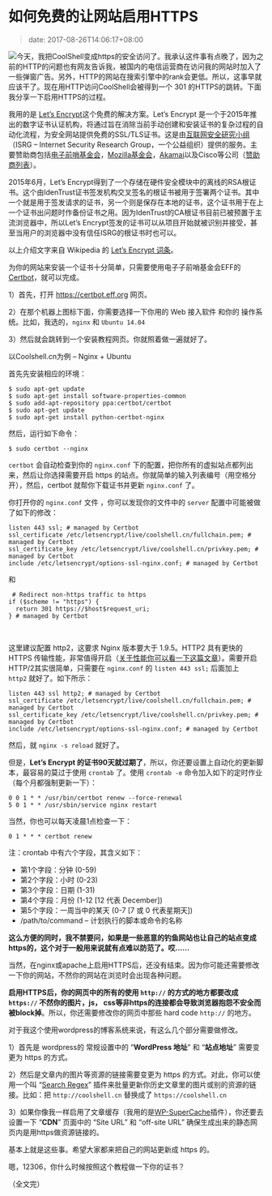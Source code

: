 # 如何免费的让网站启用HTTPS
>date: 2017-08-26T14:06:17+08:00


![](https://coolshell.cn/wp-content/uploads/2017/08/enable-https-banner.png)今天，我把CoolShell变成https的安全访问了。我承认这件事有点晚了，因为之前的HTTP的问题也有网友告诉我，被国内的电信运营商在访问我的网站时加入了一些弹窗广告。另外，HTTP的网站在搜索引擎中的rank会更低。所以，这事早就应该干了。现在用HTTP访问CoolShell会被得到一个 301 的HTTPS的跳转。下面我分享一下启用HTTPS的过程。


我用的是 [Let’s Encrypt](https://letsencrypt.org)这个免费的解决方案。Let’s Encrypt 是一个于2015年推出的数字证书认证机构，将通过旨在消除当前手动创建和安装证书的复杂过程的自动化流程，为安全网站提供免费的SSL/TLS证书。这是由[互联网安全研究小组](https://letsencrypt.org/isrg/)（ISRG – Internet Security Research Group，一个公益组织）提供的服务。主要赞助商包括[电子前哨基金会](https://www.eff.org "电子前哨基金会")，[Mozilla基金会](https://www.mozilla.org/foundation/ "Mozilla基金会")，[Akamai](https://www.akamai.com/ "Akamai")以及Cisco等公司（[赞助商列表](https://letsencrypt.org/sponsors/)）。


2015年6月，Let’s Encrypt得到了一个存储在硬件安全模块中的离线的RSA根证书。这个由IdenTrust证书签发机构交叉签名的根证书被用于签署两个证书。其中一个就是用于签发请求的证书，另一个则是保存在本地的证书，这个证书用于在上一个证书出问题时作备份证书之用。因为IdenTrust的CA根证书目前已被预置于主流浏览器中，所以Let’s Encrypt签发的证书可以从项目开始就被识别并接受，甚至当用户的浏览器中没有信任ISRG的根证书时也可以。



以上介绍文字来自 Wikipedia 的 [Let’s Encrypt 词条](https://zh.wikipedia.org/wiki/Let%27s_Encrypt)。


为你的网站来安装一个证书十分简单，只需要使用电子子前哨基金会EFF的 [Certbot](https://certbot.eff.org)，就可以完成。


1）首先，打开 <https://certbot.eff.org> 网页。


2）在那个机器上图标下面，你需要选择一下你用的 Web 接入软件 和你的 操作系统。比如，我选的，`nginx` 和 `Ubuntu 14.04`


3）然后就会跳转到一个安装教程网页。你就照着做一遍就好了。


以Coolshell.cn为例 – Nginx + Ubuntu


首先先安装相应的环境：



```
$ sudo apt-get update
$ sudo apt-get install software-properties-common
$ sudo add-apt-repository ppa:certbot/certbot
$ sudo apt-get update
$ sudo apt-get install python-certbot-nginx

```

然后，运行如下命令：



```
$ sudo certbot --nginx

```

`certbot` 会自动检查到你的 `nginx.conf` 下的配置，把你所有的虚拟站点都列出来，然后让你选择需要开启 https 的站点。你就简单的输入列表编号（用空格分开），然后，certbot 就帮你下载证书并更新 `nginx.conf` 了。


你打开你的 `nginx.conf` 文件 ，你可以发现你的文件中的 `server` 配置中可能被做了如下的修改：



```
listen 443 ssl; # managed by Certbot
ssl_certificate /etc/letsencrypt/live/coolshell.cn/fullchain.pem; # managed by Certbot
ssl_certificate_key /etc/letsencrypt/live/coolshell.cn/privkey.pem; # managed by Certbot
include /etc/letsencrypt/options-ssl-nginx.conf; # managed by Certbot
```

和



```
 # Redirect non-https traffic to https
if ($scheme != "https") {
  return 301 https://$host$request_uri;
} # managed by Certbot
```

 


这里建议配置 http2，这要求 Nginx 版本要大于 1.9.5。HTTP2 具有更快的 HTTPS 传输性能，非常值得开启（[关于性能你可以看一下这篇文章](http://blog.httpwatch.com/2015/01/16/a-simple-performance-comparison-of-https-spdy-and-http2/)）。需要开启HTTP/2其实很简单，只需要在 `nginx.conf` 的 `listen 443 ssl;` 后面加上 `http2` 就好了。如下所示：



```
listen 443 ssl http2; # managed by Certbot 
ssl_certificate /etc/letsencrypt/live/coolshell.cn/fullchain.pem; # managed by Certbot 
ssl_certificate_key /etc/letsencrypt/live/coolshell.cn/privkey.pem; # managed by Certbot 
include /etc/letsencrypt/options-ssl-nginx.conf; # managed by Certbot
```

然后，就 `nginx -s reload` 就好了。


但是，**Let’s Encrypt 的证书90天就过期了**，所以，你还要设置上自动化的更新脚本，最容易的莫过于使用 `crontab` 了。使用 `crontab -e` 命令加入如下的定时作业（每个月都强制更新一下）：



```
0 0 1 * * /usr/bin/certbot renew --force-renewal
5 0 1 * * /usr/sbin/service nginx restart
```

当然，你也可以每天凌晨1点检查一下：


`0 1 * * * certbot renew` 


注：crontab 中有六个字段，其含义如下：


* 第1个字段：分钟 (0-59)
* 第2个字段：小时 (0-23)
* 第3个字段：日期 (1-31)
* 第4个字段：月份 (1-12 [12 代表 December])
* 第5个字段：一周当中的某天 (0-7 [7 或 0 代表星期天])
* /path/to/command – 计划执行的脚本或命令的名称


**这么方便的同时，我不禁要问，如果是一些恶意的钓鱼网站也让自己的站点变成https的，这个对于一般用来说就有点难以防范了。哎……**


当然，在nginx或apache上启用HTTPS后，还没有结束。因为你可能还需要修改一下你的网站，不然你的网站在浏览时会出现各种问题。


**启用HTTPS后，你的网页中的所有的使用 `http://` 的方式的地方都要改成 `https://` 不然你的图片，js， css等非https的连接都会导致浏览器抱怨不安全而被block掉**。所以，你还需要修改你的网页中那些 hard code `http://` 的地方。


对于我这个使用wordpress的博客系统来说，有这么几个部分需要做修改。


1）首先是 wordpress的 常规设置中的 “**WordPress 地址**” 和 “**站点地址**” 需要变更为 https 的方式。


2）然后是文章内的图片等资源的链接需要变更为 https 的方式。对此，你可以使用一个叫 “[Search Regex](https://wordpress.org/plugins/search-regex/)” 插件来批量更新你历史文章里的图片或别的资源的链接。比如：把 `http://coolshell.cn` 替换成了 `https://coolshell.cn`


3）如果你像我一样启用了文章缓存（我用的是[WP-SuperCache](https://wordpress.org/plugins/wp-super-cache/)插件），你还要去设置一下 “**CDN**” 页面中的 “Site URL” 和 “off-site URL” 确保生成出来的静态网页内是用https做资源链接的。


基本上就是这些事。希望大家都来把自己的网站更新成 https 的。


嗯，12306，你什么时候按照这个教程做一下你的证书？


（全文完）


